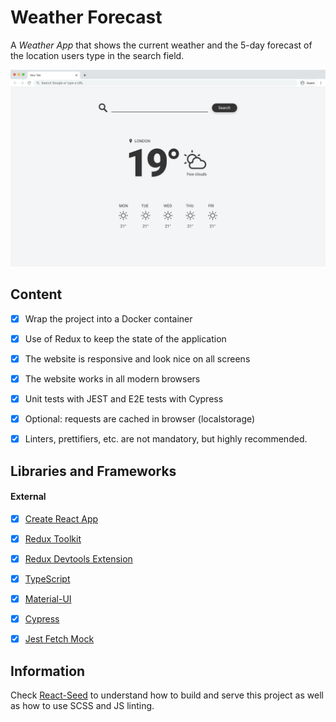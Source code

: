 # Weather Forecast
A _Weather App_ that shows the current weather and the 5-day forecast of the location users type in the search field.

![](./src/assets/images/WeatherApp.jpg)


## Content

- [X] Wrap the project into a Docker container
- [X] Use of Redux to keep the state of the application
- [X] The website is responsive and look nice on all screens
- [X] The website works in all modern browsers
- [X] Unit tests with JEST and E2E tests with Cypress
- [X] Optional: requests are cached in browser (localstorage)
- [X] Linters, prettifiers, etc. are not mandatory, but highly recommended.


## Libraries and Frameworks

#### External 
- [X] [Create React App](https://github.com/facebook/create-react-app)
- [X] [Redux Toolkit](https://redux-toolkit.js.org/)
- [X] [Redux Devtools Extension](https://github.com/zalmoxisus/redux-devtools-extension)
- [X] [TypeScript](https://www.typescriptlang.org/)
- [X] [Material-UI](https://material-ui.com/)
- [X] [Cypress](https://www.cypress.io)
- [X] [Jest Fetch Mock](https://github.com/jefflau/jest-fetch-mock/)


## Information
Check [React-Seed](https://github.com/imransilvake/React-Seed) to understand how to build and serve this project as well as how to use SCSS and JS linting.
